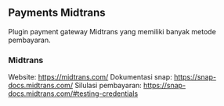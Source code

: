 ## Payments Midtrans
Plugin payment gateway Midtrans yang memiliki banyak metode pembayaran.

### Midtrans
Website: https://midtrans.com/
Dokumentasi snap: https://snap-docs.midtrans.com/
Silulasi pembayaran: https://snap-docs.midtrans.com/#testing-credentials